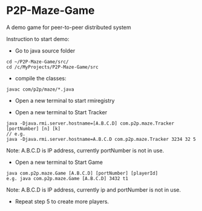 # P2P-Maze-Game
A demo game for peer-to-peer distributed system

Instruction to start demo:

- Go to java source folder
```
cd ~/P2P-Maze-Game/src/
cd /c/MyProjects/P2P-Maze-Game/src
```

- compile the classes:
```
javac com/p2p/maze/*.java
```

- Open a new terminal to start rmiregistry

- Open a new terminal to Start Tracker
```
java -Djava.rmi.server.hostname=[A.B.C.D] com.p2p.maze.Tracker [portNumber] [n] [k]
// e.g. 
java -Djava.rmi.server.hostname=A.B.C.D com.p2p.maze.Tracker 3234 32 5
```
Note: A.B.C.D is IP address, currently portNumber is not in use.

- Open a new terminal to Start Game
```
java com.p2p.maze.Game [A.B.C.D] [portNumber] [playerId]
e.g. java com.p2p.maze.Game [A.B.C.D] 3432 t1
```
Note: A.B.C.D is IP address, currently ip and portNumber is not in use.

- Repeat step 5 to create more players.
